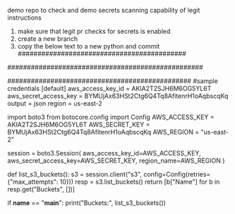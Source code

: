 demo repo to check and demo secrets scanning capability of legit 
instructions 
1. make sure that legit pr checks for secrets is enabled
2. create a new branch
3. copy the below text to a new python and commit
###########################################







##################################################



###############################################
#sample credentials 
[default]
aws_access_key_id = AKIA2T2SJH6M6OG5YL6T
aws_secret_access_key = BYMUjAx63HSt2Ctg6Q4Tq8AfitenrH1oAqbscqKq
output = json
region = us-east-2

import boto3
from botocore.config import Config
AWS_ACCESS_KEY = AKIA2T2SJH6M6OG5YL6T
AWS_SECRET_KEY = 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
AWS_REGION     = "us-east-2"

session = boto3.Session(
    aws_access_key_id=AWS_ACCESS_KEY,
    aws_secret_access_key=AWS_SECRET_KEY,
    region_name=AWS_REGION
)

def list_s3_buckets():
    s3 = session.client("s3", config=Config(retries={"max_attempts": 10}))
    resp = s3.list_buckets()
    return [b["Name"] for b in resp.get("Buckets", [])]

if __name__ == "__main__":
    print("Buckets:", list_s3_buckets())
